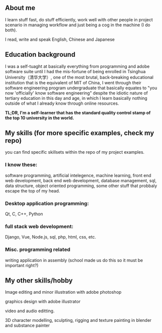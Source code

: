 <!---
here's a comment so I dont forget
--->

## About me
I learn stuff fast, do stuff efficiently, work well with other people in project scenario in managing workflow and just being a cog in the machine (I do both).

I read, write and speak English, Chinese and Japanese


## Education background
I was a self-tuaght at basically everything from programming and adobe software suite until I had the mis-fortune of being enrolled in Tsinghua University（清华大学）, one of the most brutal, back-breaking educational institution that is the equivalent of MIT of China, I went through their software engineering program undergraduate that basically equates to "you now 'officially' know software engineering" despite the idiotic nature of tertiary education in this day and age, in which I learn basically nothing outside of what I already know through online resources.


**TL;DR, I'm a self-learner that has the standard quality control stamp of the top 10 university in the world.**



## My skills (for more specific examples, check my repo)
you can find specific skillsets within the repo of my project examples.

### I know these:
software programming, artificial intelegence, machine learning, front end web development, back end web development, database management, sql, data structure, object oriented programming, some other stuff that probbaly escape the top of my head.

### Desktop application programming:
Qt, C, C++, Python


### full stack web development:
Django, Vue, Node.js, sql, php, html, css, etc.


### Misc. programming related
writing application in assembly (school made us do this so it must be important right?)

## My other skills/hobby
Image editing and minor illustration with adobe photoshop

graphics design with adobe illustrator

video and audio editting.

3D character modelling, sculpting, rigging and texture painting in blender and substance painter
